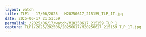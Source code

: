 ```yaml
---
layout: watch
title: TLP1 - 17/06/2025 - M20250617_215159_TLP_1T.jpg
date: 2025-06-17 21:51:59
permalink: /2025/06/17/watch/M20250617_215159_TLP_1
capture: TLP1/2025/202506/20250617/M20250617_215159_TLP_1T.jpg
---
```

